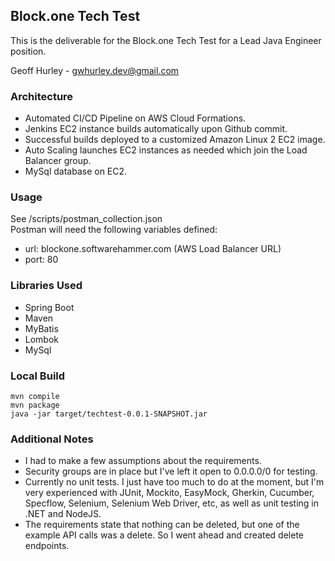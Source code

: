 ## Block.one Tech Test

This is the deliverable for the Block.one Tech Test for a Lead Java Engineer position.

Geoff Hurley - gwhurley.dev@gmail.com

### Architecture

- Automated CI/CD Pipeline on AWS Cloud Formations.
- Jenkins EC2 instance builds automatically upon Github commit.
- Successful builds deployed to a customized Amazon Linux 2 EC2 image.
- Auto Scaling launches EC2 instances as needed which join the Load Balancer group.
- MySql database on EC2.

### Usage

See /scripts/postman_collection.json<br>
Postman will need the following variables defined:
- url: blockone.softwarehammer.com (AWS Load Balancer URL)
- port: 80

### Libraries Used
- Spring Boot
- Maven
- MyBatis
- Lombok
- MySql

### Local Build
```
mvn compile
mvn package
java -jar target/techtest-0.0.1-SNAPSHOT.jar
```

### Additional Notes
- I had to make a few assumptions about the requirements.
- Security groups are in place but I've left it open to 0.0.0.0/0 for testing.
- Currently no unit tests.  I just have too much to do at the moment, but I'm very experienced with JUnit, Mockito, EasyMock, Gherkin, Cucumber, Specflow, Selenium, Selenium Web Driver, etc, as well as unit testing in .NET and NodeJS.
- The requirements state that nothing can be deleted, but one of the example API calls was a delete.  So I went ahead and created delete endpoints.
